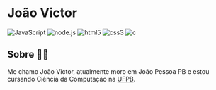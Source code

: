 # João Victor
![JavaScript](https://img.shields.io/badge/-JavaScript-red) ![node.js](https://img.shields.io/badge/-NodeJS-red) ![html5](https://img.shields.io/badge/-HTML5-orange) ![css3](https://img.shields.io/badge/-CSS3-blue) ![c](https://img.shields.io/badge/-C99-blue)

## Sobre :man_technologist:

Me chamo João Victor, atualmente moro em João Pessoa PB e estou cursando Ciência da Computação na [UFPB](https://www.ufpb.br).
